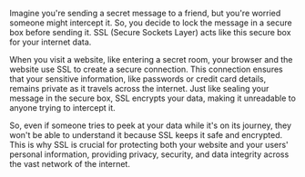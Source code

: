 Imagine you're sending a secret message to a friend, but you're worried someone might intercept it. So, you decide to lock the message in a secure box before sending it. SSL (Secure Sockets Layer) acts like this secure box for your internet data.

When you visit a website, like entering a secret room, your browser and the website use SSL to create a secure connection. This connection ensures that your sensitive information, like passwords or credit card details, remains private as it travels across the internet. Just like sealing your message in the secure box, SSL encrypts your data, making it unreadable to anyone trying to intercept it.

So, even if someone tries to peek at your data while it's on its journey, they won't be able to understand it because SSL keeps it safe and encrypted. This is why SSL is crucial for protecting both your website and your users' personal information, providing privacy, security, and data integrity across the vast network of the internet.